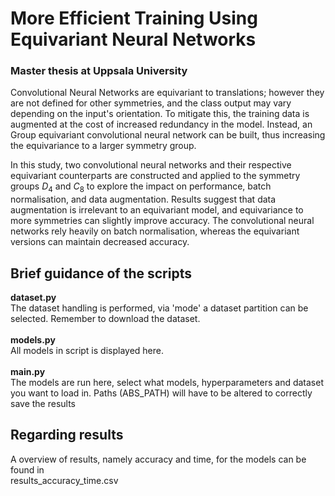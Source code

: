 # More Efficient Training Using Equivariant Neural Networks
### Master thesis at Uppsala University
Convolutional Neural Networks are equivariant to translations; however they are not defined for other symmetries, and the class output may vary depending on the input's orientation. To mitigate this, the training data is augmented at the cost of increased redundancy in the model. Instead, an Group equivariant convolutional neural network can be built, thus increasing the equivariance to a larger symmetry group. 

In this study, two convolutional neural networks and their respective equivariant counterparts are constructed and applied to the symmetry groups $D_4$ and $C_8$ to explore the impact on performance, batch normalisation, and data augmentation. Results suggest that data augmentation is irrelevant to an equivariant model, and equivariance to more symmetries can slightly improve accuracy. The convolutional neural networks rely heavily on batch normalisation, whereas the equivariant versions can maintain decreased accuracy.

## Brief guidance of the scripts
**dataset.py** <br />
The dataset handling is performed, via 'mode' a dataset partition can be selected. Remember to download the dataset. \
<br />
**models.py** <br />
All models in script is displayed here. <br />
<br />
**main.py** <br />
The models are run here, select what models, hyperparameters and dataset you want to load in. Paths (ABS_PATH) will have to be altered to correctly save the results 

## Regarding results
A overview of results, namely accuracy and time, for the models can be found in \
results_accuracy_time.csv
